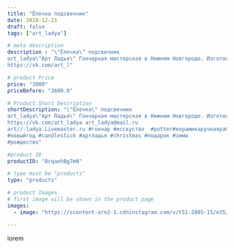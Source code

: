 ```yaml
---
title: "Ёлочка подсвечник"
date: 2018-12-21
draft: false
tags: ["art_ladya"]

# meta description
description : "\"Ёлочка\" подсвечник
art_ladya\"Арт Ладья\" Гончарная мастерская в Нижнем Новгороде. Изготовление керамики и мастер//-классы по обучению. 
https://vk.com/art_l"

# product Price
price: "3000"
priceBefore: "3600.0"

# Product Short Description
shortDescription: "\"Ёлочка\" подсвечник
art_ladya\"Арт Ладья\" Гончарная мастерская в Нижнем Новгороде. Изготовление керамики и мастер//-классы по обучению. 
https://vk.com/art_ladya art_ladya@mail.ru 
art//-ladya.Livemaster.ru #гончар #исскуство  #potter#керамикаручнаяработа #керамиканазаказ #handmade #керамика #гончарнаяпосуда #dishes #decor #ceramicar #mug #claygoods  #christmastree#earthenware #ceramic #design #подсвечник #magic #restaurant #ceramicart #авторскаякерамика #новогоднийподарок
#новыйгод #candlestick #артладья #сhristmas #подарок #зима
#рождество"

#product ID
productID: "BrqaehBg7mN"

# type must be "products"
type: "products"

# product Images
# first image will be shown in the product page
images:
  - image: "https://scontent-arn2-1.cdninstagram.com/v/t51.2885-15/e35/47334364_761684837531231_3165766309184991423_n.jpg?tp=1&_nc_ht=scontent-arn2-1.cdninstagram.com&_nc_cat=111&_nc_ohc=dDWcMteSHLAAX9X-j3x&ccb=7-4&oh=c07d15777e85cb1f4c0f809552e04f9a&oe=6085AB1C&_nc_sid=86f79a&ig_cache_key=MTkzOTQ3OTAzNTc4ODkwMDc0OQ%3D%3D.2-ccb7-4"

---
```

lorem
